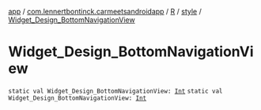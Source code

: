 [app](../../../index.md) / [com.lennertbontinck.carmeetsandroidapp](../../index.md) / [R](../index.md) / [style](index.md) / [Widget_Design_BottomNavigationView](./-widget_-design_-bottom-navigation-view.md)

# Widget_Design_BottomNavigationView

`static val Widget_Design_BottomNavigationView: `[`Int`](https://kotlinlang.org/api/latest/jvm/stdlib/kotlin/-int/index.html)
`static val Widget_Design_BottomNavigationView: `[`Int`](https://kotlinlang.org/api/latest/jvm/stdlib/kotlin/-int/index.html)
